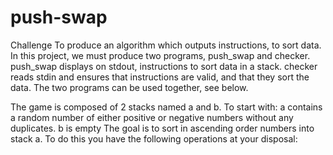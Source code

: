 # push-swap
Challenge
To produce an algorithm which outputs instructions, to sort data. In this project, we must produce two programs, push_swap and checker. push_swap displays on stdout, instructions to sort data in a stack. checker reads stdin and ensures that instructions are valid, and that they sort the data. The two programs can be used together, see below.

The game is composed of 2 stacks named a and b.
To start with:
a contains a random number of either positive or negative numbers without any duplicates.
b is empty
The goal is to sort in ascending order numbers into stack a.
To do this you have the following operations at your disposal:
